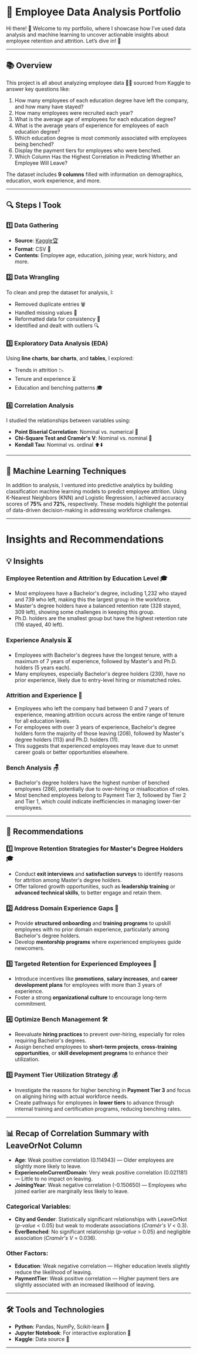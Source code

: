 # 🌟 Employee Data Analysis Portfolio  

Hi there! 👋 Welcome to my portfolio, where I showcase how I’ve used data analysis and machine learning to uncover actionable insights about employee retention and attrition. Let’s dive in! 🚀  

---

## 📚 Overview  

This project is all about analyzing employee data 🧑‍💻 sourced from Kaggle to answer key questions like:  
1. How many employees of each education degree have left the company, and how many have stayed?
2. How many employees were recruited each year?
3. What is the average age of employees for each education degree?
4. What is the average years of experience for employees of each education degree?
5. Which education degree is most commonly associated with employees being benched?
6. Display the payment tiers for employees who were benched.
7. Which Column Has the Highest Correlation in Predicting Whether an Employee Will Leave?

The dataset includes **9 columns** filled with information on demographics, education, work experience, and more.  

---

## 🔍 Steps I Took  

### 1️⃣ Data Gathering  
- **Source**: [Kaggle🏆](https://www.kaggle.com/datasets/tawfikelmetwally/employee-dataset)
- **Format**: CSV 📂  
- **Contents**: Employee age, education, joining year, work history, and more.  

### 2️⃣ Data Wrangling  
To clean and prep the dataset for analysis, I:  
- Removed duplicate entries 🗑️  
- Handled missing values 🔄  
- Reformatted data for consistency 🔧  
- Identified and dealt with outliers 🔍  

### 3️⃣ Exploratory Data Analysis (EDA)  
Using **line charts**, **bar charts**, and **tables**, I explored:  
- Trends in attrition 📉  
- Tenure and experience ⏳  
- Education and benching patterns 🎓  

### 4️⃣ Correlation Analysis  
I studied the relationships between variables using:  
- **Point Biserial Correlation**: Nominal vs. numerical 🔢  
- **Chi-Square Test and Cramér's V**: Nominal vs. nominal 🔗  
- **Kendall Tau**: Nominal vs. ordinal ⬆️⬇️  

---
## 🤖 Machine Learning Techniques  

In addition to analysis, I ventured into predictive analytics by building classification machine learning models to predict employee attrition. Using K-Nearest Neighbors (KNN) and Logistic Regression, I achieved accuracy scores of **75%** and **72%**, respectively. These models highlight the potential of data-driven decision-making in addressing workforce challenges.  

---

# Insights and Recommendations

## 💡 Insights

### Employee Retention and Attrition by Education Level 🎓  
- Most employees have a Bachelor's degree, including 1,232 who stayed and 739 who left, making this the largest group in the workforce.  
- Master's degree holders have a balanced retention rate (328 stayed, 309 left), showing some challenges in keeping this group.  
- Ph.D. holders are the smallest group but have the highest retention rate (116 stayed, 40 left).    

### Experience Analysis ⏳  
- Employees with Bachelor's degrees have the longest tenure, with a maximum of 7 years of experience, followed by Master's and Ph.D. holders (5 years each).  
- Many employees, especially Bachelor's degree holders (239), have no prior experience, likely due to entry-level hiring or mismatched roles.  

### Attrition and Experience 🚪  
- Employees who left the company had between 0 and 7 years of experience, meaning attrition occurs across the entire range of tenure for all education levels.  
- For employees with over 3 years of experience, Bachelor's degree holders form the majority of those leaving (208), followed by Master's degree holders (113) and Ph.D. holders (11).  
- This suggests that experienced employees may leave due to unmet career goals or better opportunities elsewhere.   

### Bench Analysis 🪑  
- Bachelor's degree holders have the highest number of benched employees (286), potentially due to over-hiring or misallocation of roles.  
- Most benched employees belong to Payment Tier 3, followed by Tier 2 and Tier 1, which could indicate inefficiencies in managing lower-tier employees.  

---

## 🌟 Recommendations  

### 1️⃣ Improve Retention Strategies for Master's Degree Holders 🎓  
- Conduct **exit interviews** and **satisfaction surveys** to identify reasons for attrition among Master's degree holders.  
- Offer tailored growth opportunities, such as **leadership training** or **advanced technical skills**, to better engage and retain them.  

### 2️⃣ Address Domain Experience Gaps 🧠  
- Provide **structured onboarding** and **training programs** to upskill employees with no prior domain experience, particularly among Bachelor's degree holders.  
- Develop **mentorship programs** where experienced employees guide newcomers.  

### 3️⃣ Targeted Retention for Experienced Employees 💼  
- Introduce incentives like **promotions**, **salary increases**, and **career development plans** for employees with more than 3 years of experience.  
- Foster a strong **organizational culture** to encourage long-term commitment.  

### 4️⃣ Optimize Bench Management 🛠️  
- Reevaluate **hiring practices** to prevent over-hiring, especially for roles requiring Bachelor's degrees.  
- Assign benched employees to **short-term projects**, **cross-training opportunities**, or **skill development programs** to enhance their utilization.  

### 5️⃣ Payment Tier Utilization Strategy 💰  
- Investigate the reasons for higher benching in **Payment Tier 3** and focus on aligning hiring with actual workforce needs.  
- Create pathways for employees in **lower tiers** to advance through internal training and certification programs, reducing benching rates.  

---

## 📊 Recap of Correlation Summary with LeaveOrNot Column

- **Age**: Weak positive correlation (0.114943) — Older employees are slightly more likely to leave.  
- **ExperienceInCurrentDomain**: Very weak positive correlation (0.021181) — Little to no impact on leaving.  
- **JoiningYear**: Weak negative correlation (-0.150650) — Employees who joined earlier are marginally less likely to leave.  

### Categorical Variables:
- **City and Gender**: Statistically significant relationships with LeaveOrNot (*p-value* < 0.05) but weak to moderate associations (*Cramér's V* < 0.3).  
- **EverBenched**: No significant relationship (*p-value* > 0.05) and negligible association (*Cramér's V* = 0.036).  

### Other Factors:
- **Education**: Weak negative correlation — Higher education levels slightly reduce the likelihood of leaving.  
- **PaymentTier**: Weak positive correlation — Higher payment tiers are slightly associated with an increased likelihood of leaving.  

---

## 🛠️ Tools and Technologies  

- **Python**: Pandas, NumPy, Scikit-learn 🐍  
- **Jupyter Notebook**: For interactive exploration 📓  
- **Kaggle**: Data source 🎯  

---
